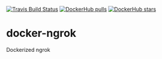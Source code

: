 [![Travis Build Status](https://img.shields.io/travis/cmr1/docker-ngrok.svg?style=flat-square)](https://travis-ci.org/cmr1/docker-ngrok)
[![DockerHub pulls](https://img.shields.io/docker/pulls/cmr1/ngrok.svg?style=flat-square)](https://hub.docker.com/r/cmr1/ngrok)
[![DockerHub stars](https://img.shields.io/docker/stars/cmr1/ngrok.svg?style=flat-square)](https://hub.docker.com/r/cmr1/ngrok)

# docker-ngrok
Dockerized ngrok

